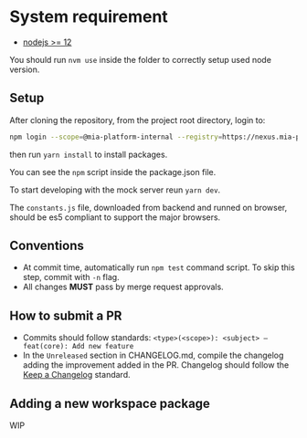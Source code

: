 # System requirement

* [nodejs >= 12](https://nodejs.org/en/)

You should run `nvm use` inside the folder to correctly setup used node version.

## Setup

After cloning the repository, from the project root directory, login to:

```sh
npm login --scope=@mia-platform-internal --registry=https://nexus.mia-platform.eu/repository/npm-internal/run
```

then run `yarn install` to install packages.

You can see the `npm` script inside the package.json file.

To start developing with the mock server reun `yarn dev`.

The `constants.js` file, downloaded from backend and runned on browser, should be es5 compliant to support the major browsers.

## Conventions

* At commit time, automatically run `npm test` command script. To skip this step, commit with `-n` flag.
* All changes **MUST** pass by merge request approvals.

## How to submit a PR

* Commits should follow standards: `<type>(<scope>): <subject> – feat(core): Add new feature`
* In the `Unreleased` section in CHANGELOG.md, compile the changelog adding the improvement added in the PR.
  Changelog should follow the [Keep a Changelog](https://keepachangelog.com/en/1.0.0/) standard.

## Adding a new workspace package

WIP
